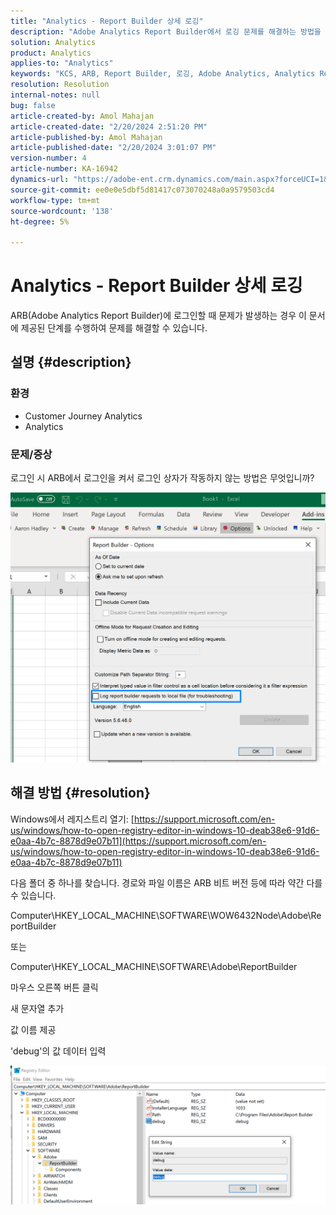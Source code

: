 ```yaml
---
title: "Analytics - Report Builder 상세 로깅"
description: "Adobe Analytics Report Builder에서 로깅 문제를 해결하는 방법을 알아봅니다."
solution: Analytics
product: Analytics
applies-to: "Analytics"
keywords: "KCS, ARB, Report Builder, 로깅, Adobe Analytics, Analytics Report Builder"
resolution: Resolution
internal-notes: null
bug: false
article-created-by: Amol Mahajan
article-created-date: "2/20/2024 2:51:20 PM"
article-published-by: Amol Mahajan
article-published-date: "2/20/2024 3:01:07 PM"
version-number: 4
article-number: KA-16942
dynamics-url: "https://adobe-ent.crm.dynamics.com/main.aspx?forceUCI=1&pagetype=entityrecord&etn=knowledgearticle&id=8cb36b7f-ffcf-ee11-9079-6045bd0065b6"
source-git-commit: ee0e0e5dbf5d81417c073070248a0a9579503cd4
workflow-type: tm+mt
source-wordcount: '138'
ht-degree: 5%

---
```


# Analytics - Report Builder 상세 로깅


ARB(Adobe Analytics Report Builder)에 로그인할 때 문제가 발생하는 경우 이 문서에 제공된 단계를 수행하여 문제를 해결할 수 있습니다.

## 설명 {#description}


### <b>환경</b>

- Customer Journey Analytics
- Analytics




### <b>문제/증상</b>

로그인 시 ARB에서 로그인을 켜서 로그인 상자가 작동하지 않는 방법은 무엇입니까?



![](assets/___8db36b7f-ffcf-ee11-9079-6045bd0065b6___.png)


## 해결 방법 {#resolution}




Windows에서 레지스트리 열기: [https://support.microsoft.com/en-us/windows/how-to-open-registry-editor-in-windows-10-deab38e6-91d6-e0aa-4b7c-8878d9e07b11](https://support.microsoft.com/en-us/windows/how-to-open-registry-editor-in-windows-10-deab38e6-91d6-e0aa-4b7c-8878d9e07b11)

다음 폴더 중 하나를 찾습니다. 경로와 파일 이름은 ARB 비트 버전 등에 따라 약간 다를 수 있습니다.

Computer\HKEY_LOCAL_MACHINE\SOFTWARE\WOW6432Node\Adobe\ReportBuilder

또는

Computer\HKEY_LOCAL_MACHINE\SOFTWARE\Adobe\ReportBuilder

마우스 오른쪽 버튼 클릭

새 문자열 추가

값 이름 제공

&#39;debug&#39;의 값 데이터 입력

![](assets/066ee289-0b9e-eb11-b1ac-000d3a3684a8.png)
